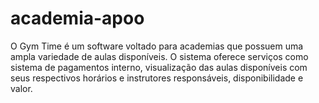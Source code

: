 # academia-apoo

O Gym Time é um software voltado para academias que possuem uma ampla variedade de aulas disponíveis. O sistema oferece serviços como sistema de pagamentos interno, visualização das aulas disponíveis com seus respectivos horários e instrutores responsáveis, disponibilidade e valor. 

